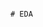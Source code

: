                                                                                                     # EDA 
